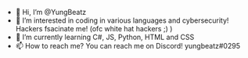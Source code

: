 - 👋 Hi, I’m @YungBeatz
- 👀 I’m interested in coding in various languages and cybersecurity! Hackers fsacinate me! (ofc white hat hackers ;) )
- 🌱 I’m currently learning C#, JS, Python, HTML and CSS
- 📫 How to reach me? You can reach me on Discord! yungbeatz#0295

